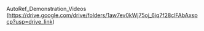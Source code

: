 AutoRef_Demonstration_Videos
(https://drive.google.com/drive/folders/1aw7ev0kWj75oj_6iq7f28clFAbAxspcp?usp=drive_link)
